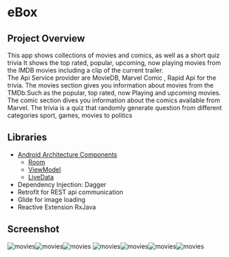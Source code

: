 # eBox
## Project Overview
This app shows collections of movies and comics, as well as a short quiz trivia 
It shows the top rated, popular, upcoming, now playing movies from the IMDB movies including a clip of the current trailer.  
The Api Service provider are MovieDB, Marvel Comic , Rapid Api for the trivia.
The movies section gives you information about movies from the TMDb.Such as the popular, top rated, now Playing and upcoming movies. 
The comic section dives you information about the comics available from Marvel.
The trivia is a quiz that randomly generate question from different categories sport, games, movies to politics

## Libraries 

- [Android Architecture Components](https://developer.android.com/topic/libraries/architecture/) 
    * [Room](https://developer.android.com/topic/libraries/architecture/room)
    * [ViewModel](https://developer.android.com/topic/libraries/architecture/viewmodel)
    * [LiveData](https://developer.android.com/topic/libraries/architecture/livedata)
- Dependency Injection: Dagger
- Retrofit for REST api communication
- Glide for image loading
- Reactive Extension RxJava

## Screenshot
![movies](screenshot/i.png)![movies](screenshot/ii.png)![movies](screenshot/iii.png)
![movies](screenshot/iv.png)![movies](screenshot/iv.png)![movies](screenshot/v.png)![movies](screenshot/vi.png)

